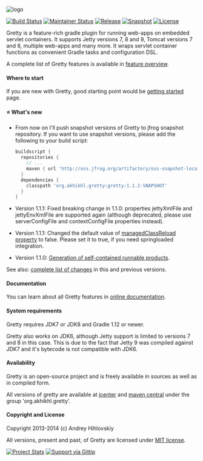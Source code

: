 ![logo](http://akhikhl.github.io/gretty/media/gretty_logo_1.x.png "gretty logo")

[![Build Status](http://img.shields.io/travis/akhikhl/gretty.svg)](https://travis-ci.org/akhikhl/gretty)
[![Maintainer Status](http://stillmaintained.com/akhikhl/gretty.png)](http://stillmaintained.com/akhikhl/gretty) 
[![Release](http://img.shields.io/github/release/akhikhl/gretty.svg)](https://github.com/akhikhl/gretty/releases/latest)
[![Snapshot](http://img.shields.io/badge/current-1.1.2--SNAPSHOT-47b31f.svg)](https://github.com/akhikhl/gretty/tree/master)
[![License](http://img.shields.io/badge/license-MIT-47b31f.svg)](#copyright-and-license)

Gretty is a feature-rich gradle plugin for running web-apps on embedded servlet containers.
It supports Jetty versions 7, 8 and 9, Tomcat versions 7 and 8, multiple web-apps and many more.
It wraps servlet container functions as convenient Gradle tasks and configuration DSL.

A complete list of Gretty features is available in [feature overview](http://akhikhl.github.io/gretty-doc/Feature-overview.html).

#### Where to start

If you are new with Gretty, good starting point would be [getting started](http://akhikhl.github.io/gretty-doc/Getting-started.html) page.

#### :star: What's new

- From now on I'll push snapshot versions of Gretty to jfrog snapshot repository. If you want to use snapshot versions, please add the following to your build script:
  ```groovy
  buildscript {
    repositories {
      // ...
      maven { url 'http://oss.jfrog.org/artifactory/oss-snapshot-local' }
    }
    dependencies {
      classpath 'org.akhikhl.gretty:gretty:1.1.2-SNAPSHOT'
    }
  }
  ```

- Version 1.1.1: Fixed breaking change in 1.1.0: properties jettyXmlFile and jettyEnvXmlFile are supported again (although deprecated, please use serverConfigFile and contextConfigFile properties instead).

- Version 1.1.1: Changed the default value of [managedClassReload property](http://akhikhl.github.io/gretty-doc/Gretty-configuration.html#_managedclassreload) to false. Please set it to true, if you need springloaded integration.

- Version 1.1.0: [Generation of self-contained runnable products](http://akhikhl.github.io/gretty-doc/Product-generation.html).

See also: [complete list of changes](changes.md) in this and previous versions.

#### Documentation

You can learn about all Gretty features in [online documentation](http://akhikhl.github.io/gretty-doc/).

#### System requirements

Gretty requires JDK7 or JDK8 and Gradle 1.12 or newer.

Gretty also works on JDK6, although Jetty support is limited to versions 7 and 8 in this case. This is due to the fact that Jetty 9 was compiled against JDK7 and it's bytecode is not compatible with JDK6.

#### Availability

Gretty is an open-source project and is freely available in sources as well as in compiled form.

All versions of gretty are available at [jcenter](https://bintray.com/akhikhl/maven/gretty/view) and [maven central](http://search.maven.org/#search|ga|1|g%3A%22org.akhikhl.gretty%22) under the group 'org.akhikhl.gretty'.

#### Copyright and License

Copyright 2013-2014 (c) Andrey Hihlovskiy

All versions, present and past, of Gretty are licensed under [MIT license](license.txt).

[![Project Stats](https://www.ohloh.net/p/gretty/widgets/project_thin_badge.gif)](https://www.ohloh.net/p/gretty)
[![Support via Gittip](https://rawgithub.com/twolfson/gittip-badge/0.2.0/dist/gittip.png)](https://www.gittip.com/akhikhl/)
